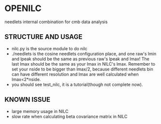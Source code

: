 # OPENILC
needlets internal combination for cmb data analysis

## STRUCTURE AND USAGE
* nilc.py is the source module to do nilc
* ./needlets is the cosine needlets configuration place, and one raw's lmin and lpeak should be the same as previous raw's lpeak and lmax! The last lmax should be the same as your lmax in NILC's lmax. Remember to set your nside to be bigger than lmax/2, because different needlets bin can have different resolution and lmax are well calculated when lmax<2*nside.
* you should see test_nilc, it is a tutorial(though not complete now).

## KNOWN ISSUE
* large memory usage in NILC
* slow rate when calculating beta covariance matrix in NILC

